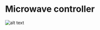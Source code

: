 # Microwave controller
 

![alt text]([https://github.com/vkarazha/Microwave-controller/Microwave-controller.png](https://github.com/vkarazha/Microwave-controller/blob/main/Microwave-controller.png))
